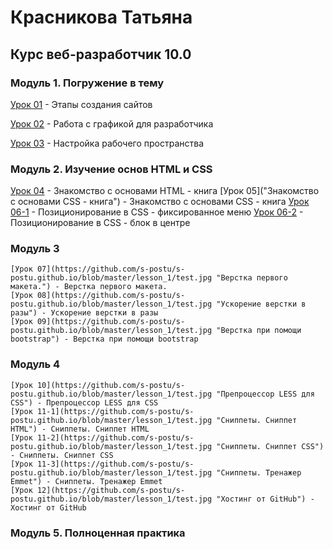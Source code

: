 # Красникова Татьяна
## Курс веб-разработчик 10.0


### Модуль 1. Погружение в тему
[Урок 01](https://github.com/s-postu/s-postu.github.io/blob/master/lesson_1/test.jpg "Этапы создания сайтов") - Этапы создания сайтов

[Урок 02](https://yadi.sk/d/KcUPeKlB3NQzWi "Работа с графикой для разработчика") - Работа с графикой для разработчика

[Урок 03](https://github.com/s-postu/s-postu.github.io/tree/master/lesson_03 "Настройка рабочего пространства") - Настройка рабочего пространства

### Модуль 2. Изучение основ HTML и CSS

[Урок 04](https://github.com/s-postu/s-postu.github.io/blob/master/lesson_04/src/index.html "Знакомство с основами HTML - книга") - Знакомство с основами HTML - книга
[Урок 05]("Знакомство с основами CSS - книга") - Знакомство с основами CSS - книга
[Урок 06-1](https://github.com/s-postu/s-postu.github.io/blob/master/lesson_06-1/index.html "Позиционирование в CSS - фиксированное меню") - Позиционирование в CSS - фиксированное меню
    [Урок 06-2](https://github.com/s-postu/s-postu.github.io/blob/master/lesson_1/test.jpg "Позиционирование в CSS - блок в центре") - Позиционирование в CSS - блок в центре
    
### Модуль 3

    [Урок 07](https://github.com/s-postu/s-postu.github.io/blob/master/lesson_1/test.jpg "Верстка первого макета.") - Верстка первого макета.
    [Урок 08](https://github.com/s-postu/s-postu.github.io/blob/master/lesson_1/test.jpg "Ускорение верстки в разы") - Ускорение верстки в разы
    [Урок 09](https://github.com/s-postu/s-postu.github.io/blob/master/lesson_1/test.jpg "Верстка при помощи bootstrap") - Верстка при помощи bootstrap
    
### Модуль 4

    [Урок 10](https://github.com/s-postu/s-postu.github.io/blob/master/lesson_1/test.jpg "Препроцессор LESS для CSS") - Препроцессор LESS для CSS
    [Урок 11-1](https://github.com/s-postu/s-postu.github.io/blob/master/lesson_1/test.jpg "Сниппеты. Сниппет HTML") - Сниппеты. Сниппет HTML
    [Урок 11-2](https://github.com/s-postu/s-postu.github.io/blob/master/lesson_1/test.jpg "Сниппеты. Сниппет CSS") - Сниппеты. Сниппет CSS
    [Урок 11-3](https://github.com/s-postu/s-postu.github.io/blob/master/lesson_1/test.jpg "Сниппеты. Тренажер Emmet") - Сниппеты. Тренажер Emmet
    [Урок 12](https://github.com/s-postu/s-postu.github.io/blob/master/lesson_1/test.jpg "Хостинг от GitHub") - Хостинг от GitHub
    
### Модуль 5. Полноценная практика


